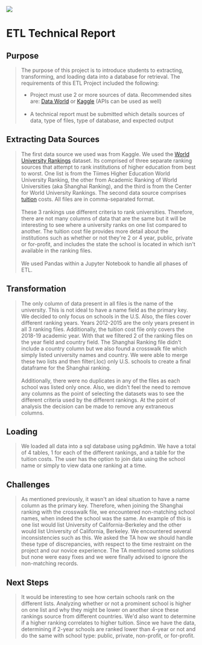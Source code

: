 ![]("https://github.com/tracygoznikar/ETL_Project/blob/main/Images/download.jfif")
# ETL Technical Report
## Purpose
<blockquote>The purpose of this project is to introduce students to extracting, transforming, and loading data into a database for retrieval. The requirements of this ETL Project included the following:
<br>
<ul>
    <li> Project must use 2 or more sources of data. Recommended sites are: <a href="https://data.world/">Data World</a> or <a href="https://www.kaggle.com/">Kaggle</a> (APIs can be used as well)</li><br>
    <li> A technical report must be submitted which details sources of data, type of files, type of database, and expected output</li>
</ul>
</blockquote>

## Extracting Data Sources
<blockquote>The first data source we used was from Kaggle. We used the <a href="https://www.kaggle.com/mylesoneill/world-university-rankings">World University Rankings</a> dataset. Its comprised of three separate ranking sources that attempt to rank institutions of higher education from best to worst. One list is from the Tiimes Higher Education World University Ranking, the other from Academic Ranking of World Universities (aka Shanghai Ranking), and the third is from the Center for World University Rankings. The second data source comprises <a href="https://www.kaggle.com/jessemostipak/college-tuition-diversity-and-pay?select=tuition_cost.csv">tuition</a> costs. All files are in comma-separated format.
<br>
<br>
These 3 rankings use different criteria to rank universities. Therefore, there are not many columns of data that are the same but it will be interesting to see where a university ranks on one list compared to another. The tuition cost file provides more detail about the institutions such as whether or not they're 2 or 4 year, public, private or for-profit, and includes the state the school is located in which isn't available in the ranking files.
<br>
<br>
We used Pandas within a Jupyter Notebook to handle all phases of ETL.
</blockquote>

## Transformation
<blockquote>The only column of data present in all files is the name of the university. This is not ideal to have a name field as the primary key. We decided to only focus on schools in the U.S. Also, the files cover different ranking years. Years 2012-2015 are the only years present in all 3 ranking files. Additionally, the tuition cost file only covers the 2018-19 academic year. With that we filtered 2 of the ranking files on the year field and country field. The Shanghai Ranking file didn't include a country column but we also found a crosswalk file which simply listed university names and country. We were able to merge these two lists and then filter(.loc) only U.S. schools to create a final dataframe for the Shanghai ranking.
<br>
<br>
Additionally, there were no duplicates in any of the files as each school was listed only once. Also, we didn't feel the need to remove any columns as the point of selecting the datasets was to see the different criteria used by the different rankings. At the point of analysis the decision can be made to remove any extraneous columns.
</blockquote>

## Loading
<blockquote>We loaded all data into a sql database using pgAdmin. We have a total of 4 tables, 1 for each of the different rankings, and a table for the tuition costs. The user has the option to join data using the school name or simply to view data one ranking at a time.</blockquote>

## Challenges

<blockquote>As mentioned previously, it wasn't an ideal situation to have a name column as the primary key. Therefore, when joining the Shanghai ranking with the crosswalk file, we encountered non-matching school names, when indeed the school was the same. An example of this is one list would list University of California-Berkeley and the other would list University of California, Berkeley. We encountered several inconsistencies such as this. We asked the TA how we should handle these type of discrepancies, with respect to the time restraint on the project and our novice experience. The TA mentioned some solutions but none were easy fixes and we were finally advised to ignore the non-matching records.</blockquote>

## Next Steps
<blockquote>It would be interesting to see how certain schools rank on the different lists. Analyzing whether or not a prominent school is higher on one list and why they might be lower on another since these rankings source from different countries. We'd also want to determine if a higher ranking correlates to higher tuition. Since we have the data, determining if 2-year schools are ranked lower than 4-year or not and do the same with school type: public, private, non-profit, or for-profit.</blockquote>



